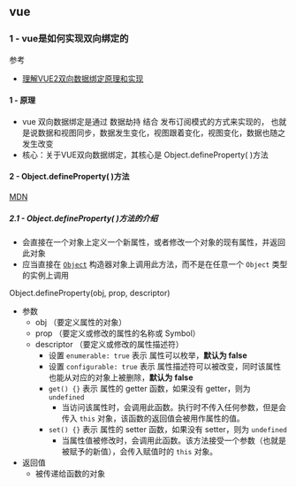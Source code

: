 ## vue

### 1 - vue是如何实现双向绑定的

参考

- [理解VUE2双向数据绑定原理和实现](https://www.jianshu.com/p/e7ebb1500613)

#### 1 - 原理

- vue 双向数据绑定是通过 数据劫持 结合 发布订阅模式的方式来实现的， 也就是说数据和视图同步，数据发生变化，视图跟着变化，视图变化，数据也随之发生改变
- 核心：关于VUE双向数据绑定，其核心是 Object.defineProperty( )方法

#### 2 - Object.defineProperty( )方法

[MDN](https://developer.mozilla.org/zh-CN/docs/Web/JavaScript/Reference/Global_Objects/Object/defineProperty)

##### 2.1 - Object.defineProperty( )方法的介绍

- 会直接在一个对象上定义一个新属性，或者修改一个对象的现有属性，并返回此对象
- 应当直接在 [`Object`](https://developer.mozilla.org/zh-CN/docs/Web/JavaScript/Reference/Global_Objects/Object) 构造器对象上调用此方法，而不是在任意一个 `Object` 类型的实例上调用

Object.defineProperty(obj, prop, descriptor) 

- 参数
    - obj （要定义属性的对象）
    - prop （要定义或修改的属性的名称或 Symbol）
    - descriptor （要定义或修改的属性描述符）
        - 设置 `enumerable: true` 表示 属性可以枚举，**默认为 false**
        - 设置 `configurable: true` 表示 属性描述符可以被改变，同时该属性也能从对应的对象上被删除，**默认为** **false**
        - `get() {}` 表示 属性的 getter 函数，如果没有 getter，则为 `undefined`
            - 当访问该属性时，会调用此函数。执行时不传入任何参数，但是会传入 `this` 对象，该函数的返回值会被用作属性的值。
        - `set() {}` 表示 属性的 setter 函数，如果没有 setter，则为 `undefined`
            - 当属性值被修改时，会调用此函数。该方法接受一个参数（也就是被赋予的新值），会传入赋值时的 `this` 对象。
- 返回值
    - 被传递给函数的对象